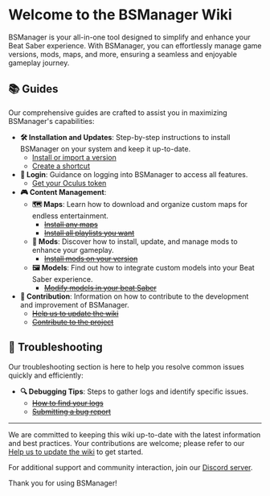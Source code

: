 # Welcome to the BSManager Wiki

BSManager is your all-in-one tool designed to simplify and enhance your Beat Saber experience. With BSManager, you can effortlessly manage game versions, mods, maps, and more, ensuring a seamless and enjoyable gameplay journey.

## 📚 Guides

Our comprehensive guides are crafted to assist you in maximizing BSManager's capabilities:

- **🛠️ Installation and Updates**: Step-by-step instructions to install BSManager on your system and keep it up-to-date.
    - [Install or import a version](install-or-import-a-version)
    - [Create a shortcut](create-a-shortcut)
- **🔑 Login**: Guidance on logging into BSManager to access all features.
    - [Get your Oculus token](get-your-oculus-token)
- **🎮 Content Management**:
    - **🗺️ Maps**: Learn how to download and organize custom maps for endless entertainment.
        - ~~[Install any maps](install-any-maps)~~
        - ~~[Install all playlists you want](install-all-playlists-you-want)~~
    - **🧩 Mods**: Discover how to install, update, and manage mods to enhance your gameplay.
        - ~~[Install mods on your version](install-mods-on-your-version)~~
    - **🖼️ Models**: Find out how to integrate custom models into your Beat Saber experience.
        - ~~[Modify models in your beat Saber](modify-models-in-your-beat-saber)~~
- **🤝 Contribution**: Information on how to contribute to the development and improvement of BSManager.
    - ~~[Help us to update the wiki](help-us-to-update-the-wiki)~~
    - ~~[Contribute to the project](contribute-to-the-project)~~

## 🐞 Troubleshooting

Our troubleshooting section is here to help you resolve common issues quickly and efficiently:

<!-- - **⚙️ Connection Issues**: Solutions for problems related to connecting BSManager to required services. -->

<!-- - **💾 Installation Problems**: Guidance on fixing errors during setup or version updates. -->

<!-- - **🎮 Gameplay Issues**: Fixes for issues impacting Beat Saber performance. -->

- **🔍 Debugging Tips**: Steps to gather logs and identify specific issues.
    - ~~[How to find your logs](How-to-find-your-logs)~~
    - ~~[Submitting a bug report](Submitting-a-bug-report)~~
  
***

We are committed to keeping this wiki up-to-date with the latest information and best practices. Your contributions are welcome; please refer to our [Help us to update the wiki](Help-us-to-update-the-wiki) to get started.

For additional support and community interaction, join our [Discord server]().

Thank you for using BSManager!

